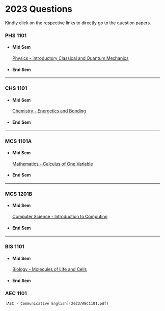 # 2023 Questions

Kindly click on the respective links to directly go to the question papers.

### PHS 1101
- #### Mid Sem
    [Physics - Introductory Classical and Quantum Mechanics](2023/PHS1101.pdf)
- #### End Sem
---
### CHS 1101
- #### Mid Sem
    [Chemistry - Energetics and Bonding](2023/CHS1101.pdf)
- #### End Sem
---
### MCS 1101A
- #### Mid Sem
    [Mathematics - Calculus of One Variable](2023/MCS1101A.pdf)
- #### End Sem
---
### MCS 1201B
- #### Mid Sem
    [Computer Science - Introduction to Computing](2023/MCS1101B.pdf)
- #### End Sem
---
### BIS 1101
- #### Mid Sem
    [Biology - Molecules of Life and Cells](2023/BIS1101.pdf)
- #### End Sem

### AEC 1101
    [AEC - Communicative English](2023/AEC1101.pdf)